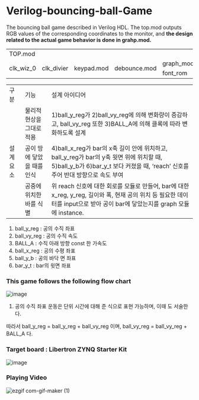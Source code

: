 # Verilog-bouncing-ball-Game
The bouncing ball game described in Verilog HDL. The top.mod outputs RGB values of the corresponding coordinates to the monitor, and **the design related to the actual game behavior is done in grahp.mod.**

<table style="margin-left: auto; margin-right: auto;">
  <tr>
    <td colspan="7">TOP.mod</td>
  </tr>
  <tr>
    <td rowspan="2">clk_wiz_0</td>
    <td rowspan="2">clk_divier</td>
    <td rowspan="2">keypad.mod</td>
    <td rowspan="2">debounce.mod</td>
    <td colspan="2">graph_mod</td>
    <td rowspan="2">sync_mod</td>
  </tr>
  <tr>
    <td>font_rom</td>
    <td>reach_floor</td>
  </tr>
</table>

<table style="margin-left: auto; margin-right: auto;">
  <tr>
    <td>구분</td>
    <td>기능</td>
    <td>설계 아이디어</td>
  </tr>
  <tr>
    <td rowspan="3">설계 요소</td>
    <td>물리적 현상을 그대로 적용</td>
    <td>1)ball_y_reg가 2)ball_vy_reg에 의해 변화량이 증감하고, ball_vy_reg 또한 3)BALL_A에 의해 클록에 따라 변화하도록 설계</td>
  </tr>
  <tr>
    <td>공이 땅에 닿았을 때를 인식</td>
    <td>4)ball_x_reg가 bar의 x축 길이 안에 위치하고, ball_y_reg가 bar의 y축 윗면 위에 위치할 때, 5)ball_y_b가 6)bar_y_t 보다 커졌을 때, ‘reach’ 신호를 주어 반대 방향으로 속도 부여</td>
  </tr>
  <tr>
    <td>공중에 위치한 바를 식별</td>
    <td>위 reach 신호에 대한 회로를 모듈로 만들어, bar에 대한 x_reg, y_reg, 길이와 폭, 현재 공의 위치 등 필요한 데이터를 input으로 받아 공이 bar에 닿았는지를 graph 모듈에 instance.</td>
  </tr>
</table>

1) ball_y_reg : 공의 수직 좌표
2) ball_vy_reg : 공의 수직 속도
3) BALL_A : 수직 아래 방향 const 한 가속도
4) ball_x_reg : 공의 수평 좌표
5) ball_y_b : 공의 바닥 면 좌표
6) bar_y_t : bar의 윗면 좌표

### This game follows the following flow chart
![image](https://user-images.githubusercontent.com/80473250/166265171-77e942e9-9fc7-459b-8032-9d1d8e001f3c.png)

1) 공의 수직 좌표 운동은 단위 시간에 대해 준 식으로 표현 가능하며, 이때  도 서술한다.

따라서 ball_y_reg = ball_y_reg + ball_vy_reg 이며, ball_vy_reg = ball_vy_reg + BALL_A 다.


### Target board : Libertron ZYNQ Starter Kit
![image](https://user-images.githubusercontent.com/80473250/165802459-fc9b9679-4769-4b79-ba48-462de958ab81.png)
### Playing Video
![ezgif com-gif-maker (1)](https://user-images.githubusercontent.com/80473250/165800417-dba2f1d4-a024-4c5b-b966-d1bd704d012a.gif)


